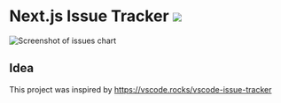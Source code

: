 <h1> Next.js Issue Tracker 
  <a aria-label="Vercel logo" href="https://vercel.com">
    <img src="https://badgen.net/badge/icon/Made%20at%20Vercel?icon=zeit&label&color=black&labelColor=black">
  </a>
</h1

![Screenshot of issues chart](https://user-images.githubusercontent.com/18369201/150700072-60a4aa49-9aac-4d07-a7a3-9ebc26b6e517.png)

## Idea

This project was inspired by https://vscode.rocks/vscode-issue-tracker
